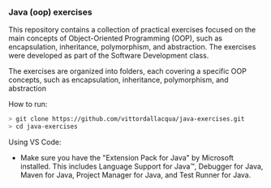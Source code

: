 ### Java (oop) exercises

This repository contains a collection of practical exercises 
focused on the main concepts of Object-Oriented Programming (OOP), 
such as encapsulation, inheritance, polymorphism, and abstraction. 
The exercises were developed as part of the Software Development 
class.

The exercises are organized into folders, each covering a specific 
OOP concepts, such as encapsulation, inheritance, polymorphism, 
and abstraction

How to run:
   ```bash
   > git clone https://github.com/vittordallacqua/java-exercises.git
   > cd java-exercises
   ```

Using VS Code:

* Make sure you have the "Extension Pack for Java" by Microsoft 
installed. This includes Language Support for Java™, Debugger for 
Java, Maven for Java, Project Manager for Java, and Test Runner for 
Java.
